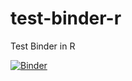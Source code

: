 # test-binder-r
Test Binder in R

[![Binder](http://mybinder.org/badge.svg)](http://mybinder.org/repo/julienroussel/test-binder-r)
